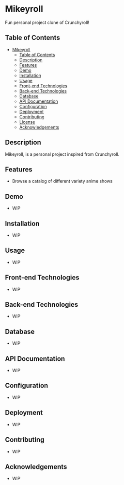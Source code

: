 # Mikeyroll

Fun personal project clone of Crunchyroll!

## Table of Contents

- [Mikeyroll](#project-name)
  - [Table of Contents](#table-of-contents)
  - [Description](#description)
  - [Features](#features)
  - [Demo](#demo)
  - [Installation](#installation)
  - [Usage](#usage)
  - [Front-end Technologies](#front-end-technologies)
  - [Back-end Technologies](#back-end-technologies)
  - [Database](#database)
  - [API Documentation](#api-documentation)
  - [Configuration](#configuration)
  - [Deployment](#deployment)
  - [Contributing](#contributing)
  - [License](#license)
  - [Acknowledgements](#acknowledgements)

## Description

Mikeyroll, is a personal project inspired from Crunchyroll.

## Features

- Browse a catalog of different variety anime shows

## Demo

- WIP

## Installation

- WIP

## Usage

- WIP

## Front-end Technologies

- WIP

## Back-end Technologies

- WIP

## Database

- WIP

## API Documentation

- WIP

## Configuration

- WIP

## Deployment

- WIP

## Contributing

- WIP

## Acknowledgements

- WIP
